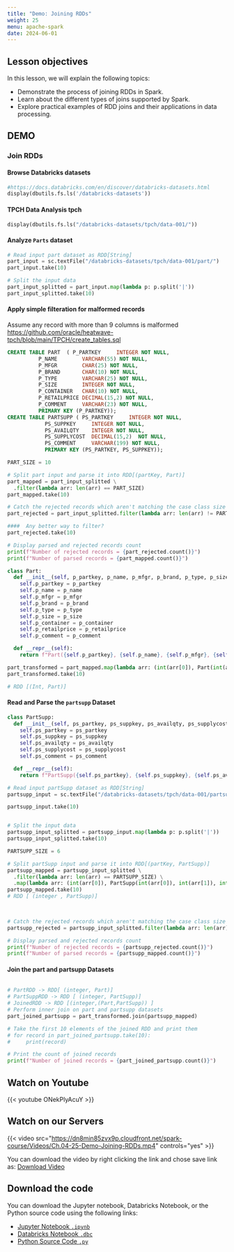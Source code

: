 ```yaml
---
title: "Demo: Joining RDDs"
weight: 25
menu: apache-spark
date: 2024-06-01
---
```


## Lesson objectives

In this lesson, we will explain the following topics:
- Demonstrate the process of joining RDDs in Spark.
- Learn about the different types of joins supported by Spark.
- Explore practical examples of RDD joins and their applications in data processing.

## DEMO

###  Join RDDs


####  Browse Databricks datasets 

```python
#https://docs.databricks.com/en/discover/databricks-datasets.html
display(dbutils.fs.ls('/databricks-datasets'))
```

####  TPCH Data Analysis tpch

```python
display(dbutils.fs.ls("/databricks-datasets/tpch/data-001/"))
```

####  Analyze `Parts` dataset

```python
# Read input part dataset as RDD[String]
part_input = sc.textFile("/databricks-datasets/tpch/data-001/part/")
part_input.take(10)
```

```python
# Split the input data
part_input_splitted = part_input.map(lambda p: p.split('|'))
part_input_splitted.take(10)
```

<!-- #region -->
####  Apply simple filteration for malformed records 
Assume any record with more than 9 columns is malformed
https://github.com/oracle/heatwave-tpch/blob/main/TPCH/create_tables.sql
```sql
CREATE TABLE PART  ( P_PARTKEY     INTEGER NOT NULL,
          P_NAME        VARCHAR(55) NOT NULL,
          P_MFGR        CHAR(25) NOT NULL,
          P_BRAND       CHAR(10) NOT NULL,
          P_TYPE        VARCHAR(25) NOT NULL,
          P_SIZE        INTEGER NOT NULL,
          P_CONTAINER   CHAR(10) NOT NULL,
          P_RETAILPRICE DECIMAL(15,2) NOT NULL,
          P_COMMENT     VARCHAR(23) NOT NULL,
          PRIMARY KEY (P_PARTKEY));
CREATE TABLE PARTSUPP ( PS_PARTKEY     INTEGER NOT NULL,
            PS_SUPPKEY     INTEGER NOT NULL,
            PS_AVAILQTY    INTEGER NOT NULL,
            PS_SUPPLYCOST  DECIMAL(15,2)  NOT NULL,
            PS_COMMENT     VARCHAR(199) NOT NULL,
            PRIMARY KEY (PS_PARTKEY, PS_SUPPKEY));
```
<!-- #endregion -->

```python
PART_SIZE = 10

# Split part input and parse it into RDD[(partKey, Part)]
part_mapped = part_input_splitted \
  .filter(lambda arr: len(arr) == PART_SIZE)
part_mapped.take(10)  
```

```python
# Catch the rejected records which aren't matching the case class size
part_rejected = part_input_splitted.filter(lambda arr: len(arr) != PART_SIZE)

####  Any better way to filter?
part_rejected.take(10)

```

```python
# Display parsed and rejected records count
print(f"Number of rejected records = {part_rejected.count()}")
print(f"Number of parsed records = {part_mapped.count()}")
```

```python
class Part:
  def __init__(self, p_partkey, p_name, p_mfgr, p_brand, p_type, p_size, p_container, p_retailprice, p_comment):
    self.p_partkey = p_partkey
    self.p_name = p_name
    self.p_mfgr = p_mfgr
    self.p_brand = p_brand
    self.p_type = p_type
    self.p_size = p_size
    self.p_container = p_container
    self.p_retailprice = p_retailprice
    self.p_comment = p_comment

  def __repr__(self):
    return f"Part({self.p_partkey}, {self.p_name}, {self.p_mfgr}, {self.p_brand}, {self.p_type}, {self.p_size}, {self.p_container}, {self.p_retailprice}, {self.p_comment})"

```

```python
part_transformed = part_mapped.map(lambda arr: (int(arr[0]), Part(int(arr[0]), arr[1], arr[2], arr[3], arr[4], int(arr[5]), arr[6], float(arr[7]), arr[8])))
part_transformed.take(10)

# RDD [(Int, Part)]
```

####  Read and Parse the `partsupp` Dataset

```python
class PartSupp:
  def __init__(self, ps_partkey, ps_suppkey, ps_availqty, ps_supplycost, ps_comment):
    self.ps_partkey = ps_partkey
    self.ps_suppkey = ps_suppkey
    self.ps_availqty = ps_availqty
    self.ps_supplycost = ps_supplycost
    self.ps_comment = ps_comment

  def __repr__(self):
    return f"PartSupp({self.ps_partkey}, {self.ps_suppkey}, {self.ps_availqty}, {self.ps_supplycost}, {self.ps_comment})"

```

```python
# Read input partSupp dataset as RDD[String]
partsupp_input = sc.textFile("/databricks-datasets/tpch/data-001/partsupp/")

partsupp_input.take(10)
```

```python

# Split the input data
partsupp_input_splitted = partsupp_input.map(lambda p: p.split('|'))
partsupp_input_splitted.take(10)

```

```python
PARTSUPP_SIZE = 6

# Split partSupp input and parse it into RDD[(partKey, PartSupp)]
partsupp_mapped = partsupp_input_splitted \
  .filter(lambda arr: len(arr) == PARTSUPP_SIZE) \
  .map(lambda arr: (int(arr[0]), PartSupp(int(arr[0]), int(arr[1]), int(arr[2]), float(arr[3]), arr[4])))
partsupp_mapped.take(10)
# RDD [ (integer , PartSupp)]
```

```python
  

# Catch the rejected records which aren't matching the case class size
partsupp_rejected = partsupp_input_splitted.filter(lambda arr: len(arr) != PARTSUPP_SIZE)

# Display parsed and rejected records count
print(f"Number of rejected records = {partsupp_rejected.count()}")
print(f"Number of parsed records = {partsupp_mapped.count()}")
```

#### Join the part and partsupp Datasets

```python

```

```python
# PartRDD -> RDD[ (integer, Part)]
# PartSuppRDD -> RDD [ (integer, PartSupp)]
# JoinedRDD -> RDD [(integer,(Part,PartSupp)) ]
# Perform inner join on part and partsupp datasets
part_joined_partsupp = part_transformed.join(partsupp_mapped)

# Take the first 10 elements of the joined RDD and print them
# for record in part_joined_partsupp.take(10):
#     print(record)

# Print the count of joined records
print(f"Number of joined records = {part_joined_partsupp.count()}")
```


## Watch on Youtube

{{< youtube ONekPlyAcuY >}}

## Watch on our Servers

{{< video src="https://dn8min85zvx9p.cloudfront.net/spark-course/Videos/Ch.04-25-Demo-Joining-RDDs.mp4" controls="yes" >}}

You can download the video by right clicking the link and chose save link as: [Download Video](https://dn8min85zvx9p.cloudfront.net/spark-course/Videos/Ch.04-25-Demo-Joining-RDDs.mp4)

## Download the code

You can download the Jupyter notebook, Databricks Notebook, or the Python source code using the following links:

- [Jupyter Notebook `.ipynb`](https://dn8min85zvx9p.cloudfront.net/spark-course/Code/25-Join-RDDs/25-Joining-RDDs.ipynb)
- [Databricks Notebook `.dbc`](https://dn8min85zvx9p.cloudfront.net/spark-course/Code/25-Join-RDDs/25-Joining-RDDs.dbc)
- [Python Source Code `.py`](https://dn8min85zvx9p.cloudfront.net/spark-course/Code/25-Join-RDDs/25-Joining-RDDs.py)

